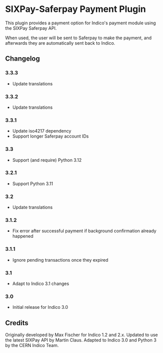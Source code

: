 # SIXPay-Saferpay Payment Plugin

This plugin provides a payment option for Indico's payment module using the
SIXPay Saferpay API.

When used, the user will be sent to Saferpay to make the payment, and afterwards
they are automatically sent back to Indico.

## Changelog

### 3.3.3

- Update translations

### 3.3.2

- Update translations

### 3.3.1

- Update iso4217 dependency
- Support longer Saferpay account IDs

### 3.3

- Support (and require) Python 3.12

### 3.2.1

- Support Python 3.11

### 3.2

- Update translations

### 3.1.2

- Fix error after successful payment if background confirmation already happened

### 3.1.1

- Ignore pending transactions once they expired

### 3.1

- Adapt to Indico 3.1 changes

### 3.0

- Initial release for Indico 3.0

## Credits

Originally developed by Max Fischer for Indico 1.2 and 2.x. Updated to use the
latest SIXPay API by Martin Claus. Adapted to Indico 3.0 and Python 3 by the
CERN Indico Team.
